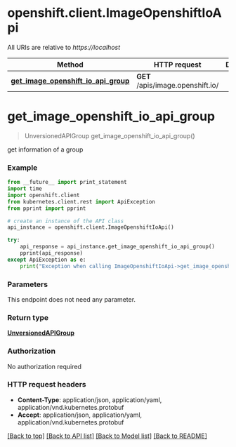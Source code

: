 # openshift.client.ImageOpenshiftIoApi

All URIs are relative to *https://localhost*

Method | HTTP request | Description
------------- | ------------- | -------------
[**get_image_openshift_io_api_group**](ImageOpenshiftIoApi.md#get_image_openshift_io_api_group) | **GET** /apis/image.openshift.io/ | 


# **get_image_openshift_io_api_group**
> UnversionedAPIGroup get_image_openshift_io_api_group()



get information of a group

### Example 
```python
from __future__ import print_statement
import time
import openshift.client
from kubernetes.client.rest import ApiException
from pprint import pprint

# create an instance of the API class
api_instance = openshift.client.ImageOpenshiftIoApi()

try: 
    api_response = api_instance.get_image_openshift_io_api_group()
    pprint(api_response)
except ApiException as e:
    print("Exception when calling ImageOpenshiftIoApi->get_image_openshift_io_api_group: %s\n" % e)
```

### Parameters
This endpoint does not need any parameter.

### Return type

[**UnversionedAPIGroup**](UnversionedAPIGroup.md)

### Authorization

No authorization required

### HTTP request headers

 - **Content-Type**: application/json, application/yaml, application/vnd.kubernetes.protobuf
 - **Accept**: application/json, application/yaml, application/vnd.kubernetes.protobuf

[[Back to top]](#) [[Back to API list]](../README.md#documentation-for-api-endpoints) [[Back to Model list]](../README.md#documentation-for-models) [[Back to README]](../README.md)

